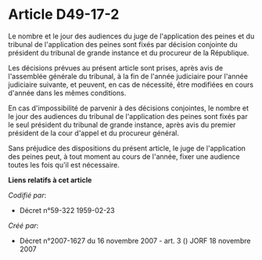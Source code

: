 # Article D49-17-2

Le nombre et le jour des audiences du juge de l'application des peines et du tribunal de l'application des peines sont fixés
par décision conjointe du président du tribunal de grande instance et du procureur de la République.

Les décisions prévues au présent article sont prises, après avis de l'assemblée générale du tribunal, à la fin de l'année
judiciaire pour l'année judiciaire suivante, et peuvent, en cas de nécessité, être modifiées en cours d'année dans les mêmes
conditions.

En cas d'impossibilité de parvenir à des décisions conjointes, le nombre et le jour des audiences du tribunal de
l'application des peines sont fixés par le seul président du tribunal de grande instance, après avis du premier président de
la cour d'appel et du procureur général.

Sans préjudice des dispositions du présent article, le juge de l'application des peines peut, à tout moment au cours de
l'année, fixer une audience toutes les fois qu'il est nécessaire.

**Liens relatifs à cet article**

_Codifié par_:

  - Décret n°59-322 1959-02-23

_Créé par_:

  - Décret n°2007-1627 du 16 novembre 2007 - art. 3 () JORF 18 novembre 2007
